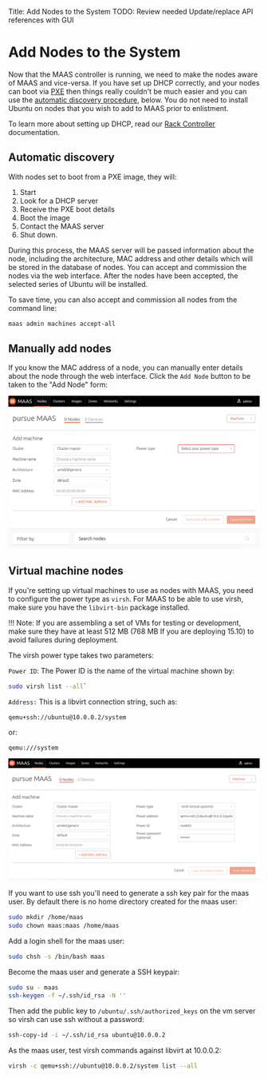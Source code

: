 Title: Add Nodes to the System
TODO: Review needed
      Update/replace API references with GUI

# Add Nodes to the System

Now that the MAAS controller is running, we need to make the nodes aware of
MAAS and vice-versa. If you have set up DHCP correctly, and your nodes can
boot via [PXE](http://en.wikipedia.org/wiki/Preboot_Execution_Environment)
then things really couldn't be much easier and you can use the [automatic
discovery procedure](#automatic-discovery), below. You do not need to install
Ubuntu on nodes that you wish to add to MAAS prior to enlistment.

To learn more about setting up DHCP, read our [Rack Controller
]( installconfig-rack.html) documentation.

## Automatic discovery

With nodes set to boot from a PXE image, they will:

1. Start
2. Look for a DHCP server
3. Receive the PXE boot details
4. Boot the image
5. Contact the MAAS server
6. Shut down.

During this process, the MAAS server will be passed information about the
node, including the architecture, MAC address and other details which will be
stored in the database of nodes. You can accept and commission the nodes via
the web interface. After the nodes have been accepted, the selected series of
Ubuntu will be installed.

To save time, you can also accept and commission all nodes from the
command line:

```bash
maas admin machines accept-all
```

## Manually add nodes

If you know the MAC address of a node, you can manually enter details about
the node through the web interface. Click the `Add Node` button to be taken to
the "Add Node" form:

![image](./media/add-node.png)

## Virtual machine nodes

If you're setting up virtual machines to use as nodes with MAAS, you need to
configure the power type as `virsh`. For MAAS to be able to use virsh, make
sure you have the `libvirt-bin` package installed.

!!! Note: If you are assembling a set of VMs for testing or development, make
sure they have at least 512 MB (768 MB If you are deploying 15.10) to avoid
failures during deployment.

The virsh power type takes two parameters:

`Power ID`: The Power ID is the name of the virtual machine shown by:

```bash
sudo virsh list --all`
```

`Address:` This is a libvirt connection string, such as:
```nohighlight
qemu+ssh://ubuntu@10.0.0.2/system
```
or:
```nohighlight
qemu:///system
```

![image](./media/virsh-config.png)

If you want to use ssh you'll need to generate a ssh key pair for the maas
user. By default there is no home directory created for the maas user:

```bash
sudo mkdir /home/maas
sudo chown maas:maas /home/maas
```
Add a login shell for the maas user:

```bash
sudo chsh -s /bin/bash maas
```

Become the maas user and generate a SSH keypair:

```bash
sudo su - maas
ssh-keygen -f ~/.ssh/id_rsa -N ''

```
Then add the public key to `/ubuntu/.ssh/authorized_keys` on the vm server so
virsh can use ssh without a password:

```bash
ssh-copy-id -i ~/.ssh/id_rsa ubuntu@10.0.0.2
```

As the maas user, test virsh commands against libvirt at 10.0.0.2:

```bash
virsh -c qemu+ssh://ubuntu@10.0.0.2/system list --all
```
